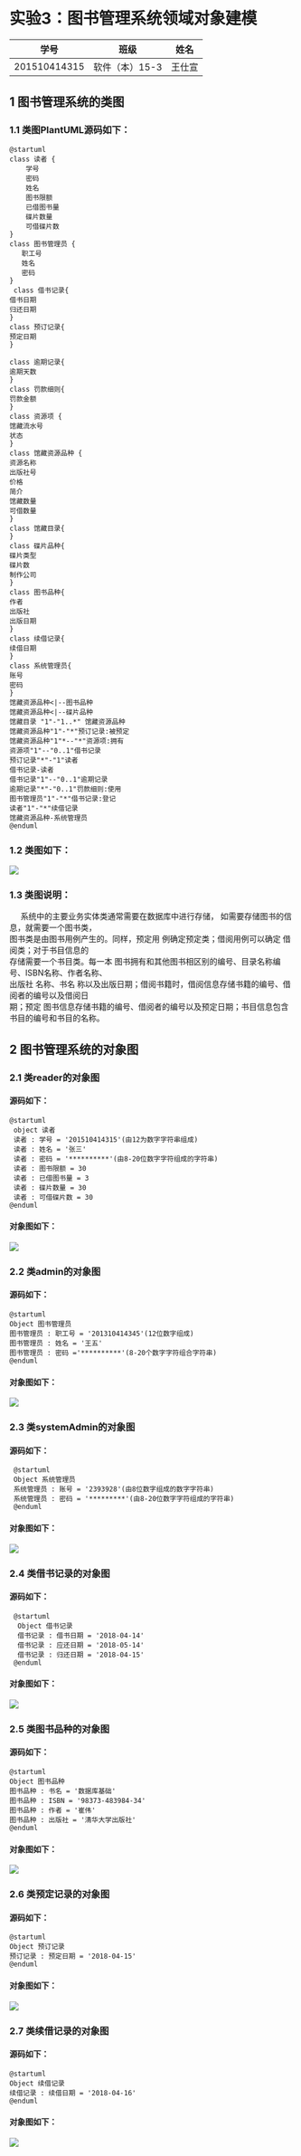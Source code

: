 # 实验3：图书管理系统领域对象建模
|学号|班级|姓名|
|:----:|:----:|:----:|
|201510414315|软件（本）15-3|王仕宣|
## 1 图书管理系统的类图
### 1.1 类图PlantUML源码如下：
```
@startuml
class 读者 {
    学号
    密码
    姓名
    图书限额
    已借图书量
    碟片数量
    可借碟片数
}
class 图书管理员 {
   职工号
   姓名
   密码
}
 class 借书记录{
借书日期
归还日期
}
class 预订记录{
预定日期
}

class 逾期记录{
逾期天数
}
class 罚款细则{
罚款金额
}
class 资源项 {
馆藏流水号
状态
}
class 馆藏资源品种 {
资源名称
出版社号
价格
简介
馆藏数量
可借数量
}
class 馆藏目录{
}
class 碟片品种{
碟片类型
碟片数
制作公司
}
class 图书品种{
作者
出版社
出版日期
}
class 续借记录{
续借日期
}
class 系统管理员{
账号
密码
}
馆藏资源品种<|--图书品种
馆藏资源品种<|--碟片品种
馆藏目录 "1"-"1..*" 馆藏资源品种
馆藏资源品种"1"-"*"预订记录:被预定
馆藏资源品种"1"*--"*"资源项:拥有
资源项"1"--"0..1"借书记录
预订记录"*"-"1"读者
借书记录-读者
借书记录"1"--"0..1"逾期记录
逾期记录"*"-"0..1"罚款细则:使用
图书管理员"1"-"*"借书记录:登记
读者"1"-"*"续借记录
馆藏资源品种-系统管理员
@enduml
```
### 1.2 类图如下：
 ![](./class.png)
### 1.3 类图说明：
&nbsp;&nbsp;&nbsp;&nbsp;&nbsp;系统中的主要业务实体类通常需要在数据库中进行存储，
如需要存储图书的信息，就需要一个图书类，<br>图书类是由图书用例产生的。同样，预定用
例确定预定类；借阅用例可以确定 借阅类；对于书目信息的<br>存储需要一个书目类。每一本
图书拥有和其他图书相区别的编号、目录名称编号、ISBN名称、作者名称、<br>出版社 名称、书名
称以及出版日期；借阅书籍时，借阅信息存储书籍的编号、借阅者的编号以及借阅日<br>期；预定
图书信息存储书籍的编号、借阅者的编号以及预定日期；书目信息包含书目的编号和书目的名称。
## 2 图书管理系统的对象图
### 2.1 类reader的对象图
#### 源码如下：
```
@startuml
 object 读者
 读者 : 学号 = '201510414315'(由12为数字字符串组成)
 读者 : 姓名 = '张三'
 读者 : 密码 = '**********'(由8-20位数字字符组成的字符串)
 读者 : 图书限额 = 30
 读者 : 已借图书量 = 3
 读者 : 碟片数量 = 30
 读者 : 可借碟片数 = 30
@enduml
```
#### 对象图如下：
![](./reader.png)
### 2.2 类admin的对象图
#### 源码如下：
```
@startuml
Object 图书管理员
图书管理员 : 职工号 = '201310414345'(12位数字组成)
图书管理员 : 姓名 = '王五'
图书管理员 : 密码 ='**********'(8-20个数字字符组合字符串)
@enduml
```
#### 对象图如下：
![](./admin.png)
### 2.3 类systemAdmin的对象图
#### 源码如下：
```
 @startuml
 Object 系统管理员
 系统管理员 : 账号 = '2393928'(由8位数字组成的数字字符串)
 系统管理员 : 密码 = '*********'(由8-20位数字字符组成的字符串)
 @enduml
```
#### 对象图如下：
![](./systemadmin.png)
### 2.4 类借书记录的对象图
#### 源码如下：
```
 @startuml
  Object 借书记录
  借书记录 : 借书日期 = '2018-04-14'
  借书记录 : 应还日期 = '2018-05-14'
  借书记录 : 归还日期 = '2018-04-15'
 @enduml
```

#### 对象图如下：
![](./lend.png)
### 2.5 类图书品种的对象图
#### 源码如下：
```
@startuml
Object 图书品种
图书品种 : 书名 = '数据库基础'
图书品种 : ISBN = '98373-483984-34'
图书品种 : 作者 = '崔伟'
图书品种 : 出版社 = '清华大学出版社'
@enduml
```

#### 对象图如下：
![](./book.png)
### 2.6 类预定记录的对象图
#### 源码如下：
```
@startuml
Object 预订记录
预订记录 : 预定日期 = '2018-04-15'
@enduml
```
#### 对象图如下：
![](./reserve.png)
### 2.7 类续借记录的对象图
#### 源码如下：
```
@startuml
Object 续借记录
续借记录 : 续借日期 = '2018-04-16'
@enduml
```
#### 对象图如下：
![](./renew.png)